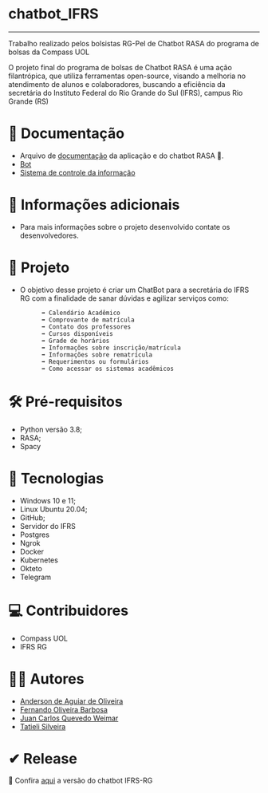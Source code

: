  # chatbot_IFRS
 _____________________________________________________________________________________________

Trabalho realizado pelos bolsistas RG-Pel de Chatbot RASA do programa de bolsas da Compass UOL


O projeto final do programa de bolsas de Chatbot RASA é uma ação filantrópica, que utiliza ferramentas open-source, visando a melhoria no atendimento de alunos e colaboradores, buscando a eficiência da secretária do Instituto Federal do Rio Grande do Sul (IFRS), campus Rio Grande (RS)


# 📝 Documentação

* Arquivo de [documentação](/chatbot_IF/documentacao/Documenta%C3%A7%C3%A3o_chatbot.pdf) da aplicação e do chatbot RASA 🔗.
* [Bot](/bot)
* [Sistema de controle da informação](sistema-de-controle-de-informacoes-ifrs/)


# 📩 Informações adicionais

* Para mais informações sobre o projeto desenvolvido contate os desenvolvedores.


# 💼 Projeto

* O objetivo desse projeto é criar um ChatBot para a secretária do IFRS RG com a finalidade de sanar dúvidas e agilizar serviços como:

            ➡ Calendário Acadêmico 
            ➡ Comprovante de matrícula
            ➡ Contato dos professores
            ➡ Cursos disponíveis
            ➡ Grade de horários  
            ➡ Informações sobre inscrição/matrícula 
            ➡ Informações sobre rematrícula
            ➡ Requerimentos ou formulários
            ➡ Como acessar os sistemas acadêmicos


# 🛠 Pré-requisitos

* Python versão 3.8;
* RASA;
* Spacy

# 🚀 Tecnologias

* Windows 10 e 11;
* Linux Ubuntu 20.04;
* GitHub;
* Servidor do IFRS
* Postgres
* Ngrok
* Docker
* Kubernetes
* Okteto
* Telegram

# 💻 Contribuidores 

* Compass UOL
* IFRS RG

# 👨‍💻 Autores
* [Anderson de Aguiar de Oliveira](https://github.com/andersonaoliveira)
* [Fernando Oliveira Barbosa](https://github.com/ofernandobarbosa)
* [Juan Carlos Quevedo Weimar](https://github.com/JuanWeimar)
* [Tatieli Silveira](https://github.com/tatius7)

# ✔ Release

🔗 Confira [aqui](https://t.me/IFRS_RG_bot) a versão do chatbot IFRS-RG
